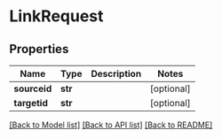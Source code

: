 # LinkRequest

## Properties
Name | Type | Description | Notes
------------ | ------------- | ------------- | -------------
**sourceid** | **str** |  | [optional] 
**targetid** | **str** |  | [optional] 

[[Back to Model list]](../README.md#documentation-for-models) [[Back to API list]](../README.md#documentation-for-api-endpoints) [[Back to README]](../README.md)

